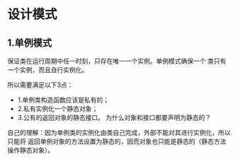 # 设计模式
## 1.单例模式

保证类在运行周期中任一时刻，只存在唯一一个实例。单例模式确保一个
类只有一个实例，而且自行实例化。

所以需要满足以下3点：
- 1.单例类构造函数应该是私有的；
- 2.私有实例化一个静态对象；
- 3.公有的返回对象的静态接口。
为什么对象和接口都要声明为静态的？

自己的理解：因为单例类的实例化由类自己完成，外部不能对其进行实例化，所以只能将
返回单例对象的方法设置为静态的，因而对象也只能是静态的（静态方法操作静态对象）。

